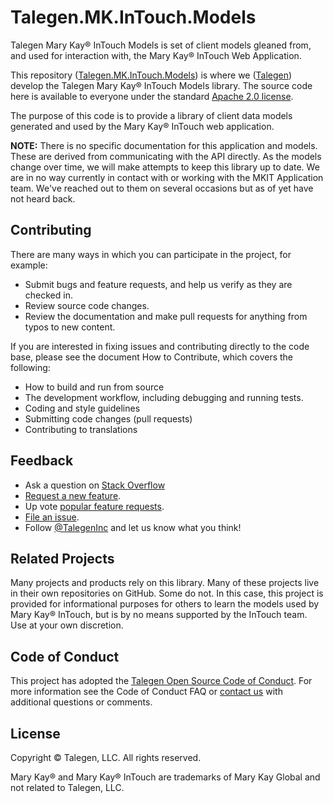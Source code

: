 # Talegen.MK.InTouch.Models
Talegen Mary Kay® InTouch Models is set of client models gleaned from, and used for interaction with, the Mary Kay® InTouch Web Application.

This repository ([Talegen.MK.InTouch.Models](https://github.com/Talegen/Talegen.MK.InTouch.Models)) is where we ([Talegen](https://talegen.com/)) develop the Talegen Mary Kay® InTouch Models library. The source code here is available to everyone under the standard [Apache 2.0 license](https://github.com/talegen/Talegen.PureBlue.Models/blob/main/LICENSE).

The purpose of this code is to provide a library of client data models generated and used by the Mary Kay® InTouch web application.

**NOTE:** There is no specific documentation for this application and models. These are derived from communicating with the API directly. As the models change over time, we will make attempts to keep this library up to date. We are in no way currently in contact with or working with the MKIT Application team. We've reached out to them on several occasions but as of yet have not heard back.

## Contributing

There are many ways in which you can participate in the project, for example:

 - Submit bugs and feature requests, and help us verify as they are checked in.
 - Review source code changes.
 - Review the documentation and make pull requests for anything from typos to new content. 

If you are interested in fixing issues and contributing directly to the code base, please see the document How to Contribute, which covers the following:

 - How to build and run from source
 - The development workflow, including debugging and running tests.
 - Coding and style guidelines
 - Submitting code changes (pull requests)
 - Contributing to translations

## Feedback

 - Ask a question on [Stack Overflow](https://stackoverflow.com/questions/tagged/Talegen)
 - [Request a new feature](https://github.com/talegen/Talegen.MK.InTouch.Models/blob/main/CONTRIBUTING.md).
 - Up vote [popular feature requests](https://github.com/talegen/Talegen.MK.InTouch.Models/issues?q=is:open%20is:issue%20label:feature-request%20sort:reactions-%2b1-desc).
 - [File an issue](https://github.com/talegen/Talegen.MK.InTouch.Models/issues).
 - Follow [@TalegenInc](https://twitter.com/TalegenInc) and let us know what you think!

## Related Projects

Many projects and products rely on this library. Many of these projects live in their own repositories on GitHub. Some do not. In this case, this project is provided for informational purposes for others to learn the models used by Mary Kay® InTouch, but is by no means supported by the InTouch team. Use at your own discretion.

## Code of Conduct

This project has adopted the [Talegen Open Source Code of Conduct](https://talegen.com/open-source-code-of-conduct/). For more information see the Code of Conduct FAQ or [contact us](https://talegen.com/contact/) with additional questions or comments.

## License

Copyright &copy; Talegen, LLC. All rights reserved.

Mary Kay® and Mary Kay® InTouch are trademarks of Mary Kay Global and not related to Talegen, LLC.
